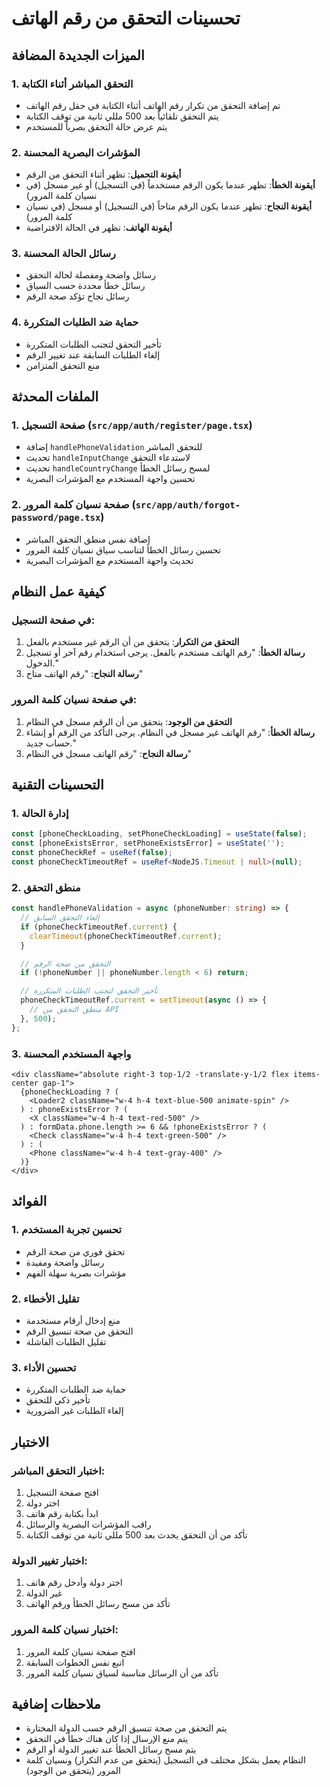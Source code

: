 # تحسينات التحقق من رقم الهاتف

## الميزات الجديدة المضافة

### 1. التحقق المباشر أثناء الكتابة
- تم إضافة التحقق من تكرار رقم الهاتف أثناء الكتابة في حقل رقم الهاتف
- يتم التحقق تلقائياً بعد 500 مللي ثانية من توقف الكتابة
- يتم عرض حالة التحقق بصرياً للمستخدم

### 2. المؤشرات البصرية المحسنة
- **أيقونة التحميل**: تظهر أثناء التحقق من الرقم
- **أيقونة الخطأ**: تظهر عندما يكون الرقم مستخدماً (في التسجيل) أو غير مسجل (في نسيان كلمة المرور)
- **أيقونة النجاح**: تظهر عندما يكون الرقم متاحاً (في التسجيل) أو مسجل (في نسيان كلمة المرور)
- **أيقونة الهاتف**: تظهر في الحالة الافتراضية

### 3. رسائل الحالة المحسنة
- رسائل واضحة ومفصلة لحالة التحقق
- رسائل خطأ محددة حسب السياق
- رسائل نجاح تؤكد صحة الرقم

### 4. حماية ضد الطلبات المتكررة
- تأخير التحقق لتجنب الطلبات المتكررة
- إلغاء الطلبات السابقة عند تغيير الرقم
- منع التحقق المتزامن

## الملفات المحدثة

### 1. صفحة التسجيل (`src/app/auth/register/page.tsx`)
- إضافة `handlePhoneValidation` للتحقق المباشر
- تحديث `handleInputChange` لاستدعاء التحقق
- تحديث `handleCountryChange` لمسح رسائل الخطأ
- تحسين واجهة المستخدم مع المؤشرات البصرية

### 2. صفحة نسيان كلمة المرور (`src/app/auth/forgot-password/page.tsx`)
- إضافة نفس منطق التحقق المباشر
- تحسين رسائل الخطأ لتناسب سياق نسيان كلمة المرور
- تحديث واجهة المستخدم مع المؤشرات البصرية

## كيفية عمل النظام

### في صفحة التسجيل:
1. **التحقق من التكرار**: يتحقق من أن الرقم غير مستخدم بالفعل
2. **رسالة الخطأ**: "رقم الهاتف مستخدم بالفعل. يرجى استخدام رقم آخر أو تسجيل الدخول."
3. **رسالة النجاح**: "رقم الهاتف متاح"

### في صفحة نسيان كلمة المرور:
1. **التحقق من الوجود**: يتحقق من أن الرقم مسجل في النظام
2. **رسالة الخطأ**: "رقم الهاتف غير مسجل في النظام. يرجى التأكد من الرقم أو إنشاء حساب جديد."
3. **رسالة النجاح**: "رقم الهاتف مسجل في النظام"

## التحسينات التقنية

### 1. إدارة الحالة
```typescript
const [phoneCheckLoading, setPhoneCheckLoading] = useState(false);
const [phoneExistsError, setPhoneExistsError] = useState('');
const phoneCheckRef = useRef(false);
const phoneCheckTimeoutRef = useRef<NodeJS.Timeout | null>(null);
```

### 2. منطق التحقق
```typescript
const handlePhoneValidation = async (phoneNumber: string) => {
  // إلغاء التحقق السابق
  if (phoneCheckTimeoutRef.current) {
    clearTimeout(phoneCheckTimeoutRef.current);
  }

  // التحقق من صحة الرقم
  if (!phoneNumber || phoneNumber.length < 6) return;

  // تأخير التحقق لتجنب الطلبات المتكررة
  phoneCheckTimeoutRef.current = setTimeout(async () => {
    // منطق التحقق من API
  }, 500);
};
```

### 3. واجهة المستخدم المحسنة
```tsx
<div className="absolute right-3 top-1/2 -translate-y-1/2 flex items-center gap-1">
  {phoneCheckLoading ? (
    <Loader2 className="w-4 h-4 text-blue-500 animate-spin" />
  ) : phoneExistsError ? (
    <X className="w-4 h-4 text-red-500" />
  ) : formData.phone.length >= 6 && !phoneExistsError ? (
    <Check className="w-4 h-4 text-green-500" />
  ) : (
    <Phone className="w-4 h-4 text-gray-400" />
  )}
</div>
```

## الفوائد

### 1. تحسين تجربة المستخدم
- تحقق فوري من صحة الرقم
- رسائل واضحة ومفيدة
- مؤشرات بصرية سهلة الفهم

### 2. تقليل الأخطاء
- منع إدخال أرقام مستخدمة
- التحقق من صحة تنسيق الرقم
- تقليل الطلبات الفاشلة

### 3. تحسين الأداء
- حماية ضد الطلبات المتكررة
- تأخير ذكي للتحقق
- إلغاء الطلبات غير الضرورية

## الاختبار

### اختبار التحقق المباشر:
1. افتح صفحة التسجيل
2. اختر دولة
3. ابدأ بكتابة رقم هاتف
4. راقب المؤشرات البصرية والرسائل
5. تأكد من أن التحقق يحدث بعد 500 مللي ثانية من توقف الكتابة

### اختبار تغيير الدولة:
1. اختر دولة وأدخل رقم هاتف
2. غير الدولة
3. تأكد من مسح رسائل الخطأ ورقم الهاتف

### اختبار نسيان كلمة المرور:
1. افتح صفحة نسيان كلمة المرور
2. اتبع نفس الخطوات السابقة
3. تأكد من أن الرسائل مناسبة لسياق نسيان كلمة المرور

## ملاحظات إضافية

- يتم التحقق من صحة تنسيق الرقم حسب الدولة المختارة
- يتم منع الإرسال إذا كان هناك خطأ في التحقق
- يتم مسح رسائل الخطأ عند تغيير الدولة أو الرقم
- النظام يعمل بشكل مختلف في التسجيل (يتحقق من عدم التكرار) ونسيان كلمة المرور (يتحقق من الوجود) 